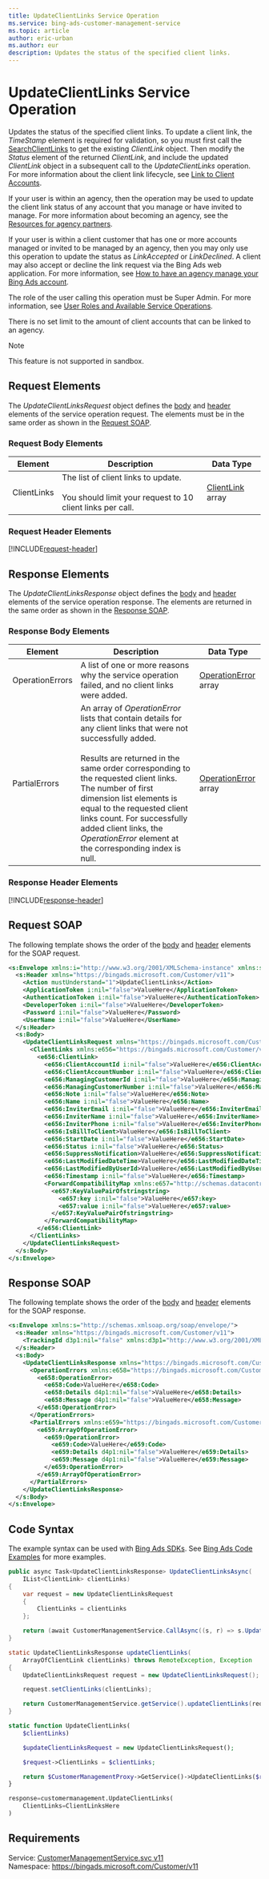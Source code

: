 ```yaml
---
title: UpdateClientLinks Service Operation
ms.service: bing-ads-customer-management-service
ms.topic: article
author: eric-urban
ms.author: eur
description: Updates the status of the specified client links.
---
```

# UpdateClientLinks Service Operation
Updates the status of the specified client links. To update a client link, the *TimeStamp* element is required for validation, so you must first call the [SearchClientLinks](../customer-management-service/searchclientlinks.md) to get the existing *ClientLink* object. Then modify the *Status* element of the returned *ClientLink*, and include the updated *ClientLink* object  in a subsequent call to the *UpdateClientLinks* operation. For more information about the client link lifecycle, see [Link to Client Accounts](~/guides/management-model-agencies.md#clientlink).

If your user is within an agency, then the operation may be used to update the client link status of any account that you manage or have invited to manage. For more information about becoming an agency, see the [Resources for agency partners](https://advertise.bingads.microsoft.com/en-us/resources/bing-partner-program/agency-resources).

If your user is within a client customer that has one or more accounts managed or invited to be managed by an agency, then you may only use this operation to update the status as *LinkAccepted* or *LinkDeclined*. A  client may also accept or decline the link request via the Bing Ads web application. For more information, see [How to have an agency manage your Bing Ads account](http://help.bingads.microsoft.com/#apex/3/en/52004/3).

The role of the user calling this operation must be Super Admin. For more information, see [User Roles and Available Service Operations](~/guides/customer-accounts.md#userroles).

There is no set limit to the amount of client accounts that can be linked to an agency.


> [!NOTE]
>This feature is not supported in sandbox.

## <a name="request"></a>Request Elements
The *UpdateClientLinksRequest* object defines the [body](#request-body) and [header](#request-header) elements of the service operation request. The elements must be in the same order as shown in the [Request SOAP](#request-soap). 

### <a name="request-body"></a>Request Body Elements

|Element|Description|Data Type|
|-----------|---------------|-------------|
|<a name="clientlinks"></a>ClientLinks|The list of client links to update.<br /><br />You should limit your request to 10 client links per call.|[ClientLink](clientlink.md) array|

### <a name="request-header"></a>Request Header Elements
[!INCLUDE[request-header](./includes/request-header.md)]

## <a name="response"></a>Response Elements
The *UpdateClientLinksResponse* object defines the [body](#response-body) and [header](#response-header) elements of the service operation response. The elements are returned in the same order as shown in the [Response SOAP](#response-soap).

### <a name="response-body"></a>Response Body Elements

|Element|Description|Data Type|
|-----------|---------------|-------------|
|<a name="operationerrors"></a>OperationErrors|A list of one or more reasons why the service operation failed, and no client links were added.|[OperationError](operationerror.md) array|
|<a name="partialerrors"></a>PartialErrors|An array of *OperationError* lists that contain details for any client links that were not successfully added.<br /><br />Results are returned in the same order corresponding to the requested client links. The number of first dimension list elements is equal to the requested client links count. For successfully added client links, the *OperationError* element at the corresponding index is null.|[OperationError](operationerror.md) array|

### <a name="response-header"></a>Response Header Elements
[!INCLUDE[response-header](./includes/response-header.md)]

## <a name="request-soap"></a>Request SOAP
The following template shows the order of the [body](#request-body) and [header](#request-header) elements for the SOAP request.

```xml
<s:Envelope xmlns:i="http://www.w3.org/2001/XMLSchema-instance" xmlns:s="http://schemas.xmlsoap.org/soap/envelope/">
  <s:Header xmlns="https://bingads.microsoft.com/Customer/v11">
    <Action mustUnderstand="1">UpdateClientLinks</Action>
    <ApplicationToken i:nil="false">ValueHere</ApplicationToken>
    <AuthenticationToken i:nil="false">ValueHere</AuthenticationToken>
    <DeveloperToken i:nil="false">ValueHere</DeveloperToken>
    <Password i:nil="false">ValueHere</Password>
    <UserName i:nil="false">ValueHere</UserName>
  </s:Header>
  <s:Body>
    <UpdateClientLinksRequest xmlns="https://bingads.microsoft.com/Customer/v11">
      <ClientLinks xmlns:e656="https://bingads.microsoft.com/Customer/v11/Entities" i:nil="false">
        <e656:ClientLink>
          <e656:ClientAccountId i:nil="false">ValueHere</e656:ClientAccountId>
          <e656:ClientAccountNumber i:nil="false">ValueHere</e656:ClientAccountNumber>
          <e656:ManagingCustomerId i:nil="false">ValueHere</e656:ManagingCustomerId>
          <e656:ManagingCustomerNumber i:nil="false">ValueHere</e656:ManagingCustomerNumber>
          <e656:Note i:nil="false">ValueHere</e656:Note>
          <e656:Name i:nil="false">ValueHere</e656:Name>
          <e656:InviterEmail i:nil="false">ValueHere</e656:InviterEmail>
          <e656:InviterName i:nil="false">ValueHere</e656:InviterName>
          <e656:InviterPhone i:nil="false">ValueHere</e656:InviterPhone>
          <e656:IsBillToClient>ValueHere</e656:IsBillToClient>
          <e656:StartDate i:nil="false">ValueHere</e656:StartDate>
          <e656:Status i:nil="false">ValueHere</e656:Status>
          <e656:SuppressNotification>ValueHere</e656:SuppressNotification>
          <e656:LastModifiedDateTime>ValueHere</e656:LastModifiedDateTime>
          <e656:LastModifiedByUserId>ValueHere</e656:LastModifiedByUserId>
          <e656:Timestamp i:nil="false">ValueHere</e656:Timestamp>
          <ForwardCompatibilityMap xmlns:e657="http://schemas.datacontract.org/2004/07/System.Collections.Generic" i:nil="false">
            <e657:KeyValuePairOfstringstring>
              <e657:key i:nil="false">ValueHere</e657:key>
              <e657:value i:nil="false">ValueHere</e657:value>
            </e657:KeyValuePairOfstringstring>
          </ForwardCompatibilityMap>
        </e656:ClientLink>
      </ClientLinks>
    </UpdateClientLinksRequest>
  </s:Body>
</s:Envelope>
```

## <a name="response-soap"></a>Response SOAP
The following template shows the order of the [body](#response-body) and [header](#response-header) elements for the SOAP response.

```xml
<s:Envelope xmlns:s="http://schemas.xmlsoap.org/soap/envelope/">
  <s:Header xmlns="https://bingads.microsoft.com/Customer/v11">
    <TrackingId d3p1:nil="false" xmlns:d3p1="http://www.w3.org/2001/XMLSchema-instance">ValueHere</TrackingId>
  </s:Header>
  <s:Body>
    <UpdateClientLinksResponse xmlns="https://bingads.microsoft.com/Customer/v11">
      <OperationErrors xmlns:e658="https://bingads.microsoft.com/Customer/v11/Exception" d4p1:nil="false" xmlns:d4p1="http://www.w3.org/2001/XMLSchema-instance">
        <e658:OperationError>
          <e658:Code>ValueHere</e658:Code>
          <e658:Details d4p1:nil="false">ValueHere</e658:Details>
          <e658:Message d4p1:nil="false">ValueHere</e658:Message>
        </e658:OperationError>
      </OperationErrors>
      <PartialErrors xmlns:e659="https://bingads.microsoft.com/Customer/v11/Exception" d4p1:nil="false" xmlns:d4p1="http://www.w3.org/2001/XMLSchema-instance">
        <e659:ArrayOfOperationError>
          <e659:OperationError>
            <e659:Code>ValueHere</e659:Code>
            <e659:Details d4p1:nil="false">ValueHere</e659:Details>
            <e659:Message d4p1:nil="false">ValueHere</e659:Message>
          </e659:OperationError>
        </e659:ArrayOfOperationError>
      </PartialErrors>
    </UpdateClientLinksResponse>
  </s:Body>
</s:Envelope>
```

## <a name="example"></a>Code Syntax
The example syntax can be used with [Bing Ads SDKs](~/guides/client-libraries.md). See [Bing Ads Code Examples](~/guides/code-examples.md) for more examples.
```csharp
public async Task<UpdateClientLinksResponse> UpdateClientLinksAsync(
	IList<ClientLink> clientLinks)
{
	var request = new UpdateClientLinksRequest
	{
		ClientLinks = clientLinks
	};

	return (await CustomerManagementService.CallAsync((s, r) => s.UpdateClientLinksAsync(r), request));
}
```
```java
static UpdateClientLinksResponse updateClientLinks(
	ArrayOfClientLink clientLinks) throws RemoteException, Exception
{
	UpdateClientLinksRequest request = new UpdateClientLinksRequest();

	request.setClientLinks(clientLinks);

	return CustomerManagementService.getService().updateClientLinks(request);
}
```
```php
static function UpdateClientLinks(
	$clientLinks)

	$updateClientLinksRequest = new UpdateClientLinksRequest();

	$request->ClientLinks = $clientLinks;

	return $CustomerManagementProxy->GetService()->UpdateClientLinks($request);
}
```
```python
response=customermanagement.UpdateClientLinks(
	ClientLinks=ClientLinksHere
)
```

## Requirements
Service: [CustomerManagementService.svc v11](https://clientcenter.api.bingads.microsoft.com/Api/CustomerManagement/v11/CustomerManagementService.svc)  
Namespace: https://bingads.microsoft.com/Customer/v11  

